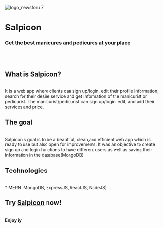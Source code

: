 ![logo_newsforu 7](https://res.cloudinary.com/mangonando/image/upload/v1628604517/salpicon-banner_hjyfvd.png)

# Salpicon

### Get the best manicures and pedicures at your place

<br><br>

## What is Salpicon?
<br>
It is a web app where clients can sign up/login, edit their profile information, search for their desire service and get information of the manicurist or pedicurist.
The manicurist/pedicurist can sign up/login, edit, and add their services and price.
<br>

## The goal
<br>
Salpicon's goal is to be a beautiful, clean,and efficient web app which is ready to use but also open for improvements. It was an objective to create sign up and login functions to have different users as well as saving their information in the database(MongoDB)
<br>

## Technologies
<br>
* MERN (MongoDB, ExpressJS, ReactJS, NodeJS)
<br>


## Try [Salpicon](http://salpicon.herokuapp.com/) now!

<br>
<b>Enjoy iy<b>